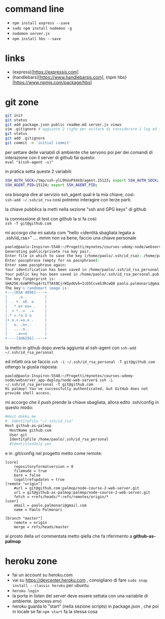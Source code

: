 # command line 
- `npm install express --save`  
- `sudo npm install nodemon -g`  
- `nodemon server.js`  
- `npm install hbs --save`

# links
- (express)[https://expressjs.com]
- (handlebars)[https://www.handlebarsjs.com], (npm hbs)[https://www.npmjs.com/package/hbs]


# git zone
```bash
git init
git status
git add package.json public readme.md server.js views
vim .gitignore # aggiunte 2 righe per evitare di considerare i log ed i moduli
git status
git add .gitignore
git commit -m 'initial commit'
```

per settare delle variabili di ambiente che servono poi per dei comandi di interazione con il server di github fai questo:  
```eval "$(ssh-agent -s)"```

in pratica setta queste 2 variabili:
```bash
SSH_AUTH_SOCK=/tmp/ssh-ylL9hUxPX4k0/agent.15123; export SSH_AUTH_SOCK;
SSH_AGENT_PID=15124; export SSH_AGENT_PID;
```

ora bisogna dire al servizio ssh_agent qual è la mia chiave, così:  
`ssh-add ~/.ssh/id_rsa` 
così potremo interagire con terze parti.

la chiave pubblica la metti nella sezione "ssh and GPG keys" di github 


la connessione di test con github la si fa così:  
`ssh -T git@github.com`  

mi accorgo che mi saluta com "hello <identità sbagliata legata a .ssh/id_rsa>" .... mmm non va bene, faccio una chiave personale   
```bash
paolo@paolo-Inspiron-5548:~/Progetti/mynotes/courses-udemy-node/webserver_app-deploy/node-web-server$ ssh-keygen -t rsa -b 4096 -C 'paolo.palmonari@gmail.com'
Generating public/private rsa key pair.
Enter file in which to save the key (/home/paolo/.ssh/id_rsa): /home/paolo/.ssh/id_rsa_personal
Enter passphrase (empty for no passphrase):
Enter same passphrase again:
Your identification has been saved in /home/paolo/.ssh/id_rsa_personal.
Your public key has been saved in /home/paolo/.ssh/id_rsa_personal.pub.
The key fingerprint is:
SHA256:6xWFM7nq4rtLTTAtNCjrWIpdUvb+IcD5CcvmS3RcwQ8 paolo.palmonari@gmail.com
The key's randomart image is:
+---[RSA 4096]----+
|     .o..        |
|  . +. oE. o     |
|   * o+ oo= .    |
|  + *..=  .=     |
|.* +.*o.S o      |
|+ o.+.=o.o .     |
|   o. .o+..      |
|   ....o..       |
|    .o==o        |
+----[SHA256]-----+
```  

la metto in github dopo averla aggiunta al ssh-agent con `ssh-add ~/.ssh/id_rsa_personal`

ed infatti ora se faccio `ssh -i ~/.ssh/id_rsa_personal -T git@github.com` ottengo la giusta risposta:   
```
paolo@paolo-Inspiron-5548:~/Progetti/mynotes/courses-udemy-node/webserver_app-deploy/node-web-server$ ssh -i ~/.ssh/id_rsa_personal -T git@github.com
Hi palmop! You've successfully authenticated, but GitHub does not provide shell access.
```

mi accorgo che il push prende la chiave sbagliata, allora edito .ssh/config in questo modo:
```bash
#Host dokku.me
#  IdentityFile "~/.ssh/id_rsa"
Host github-as-palmop
  HostName github.com
  User git
  IdentityFile /home/paolo/.ssh/id_rsa_personal
  #IdentitiesOnly yes
```

e in .git/config nel progetto metto come remote: 
```
[core]
	repositoryformatversion = 0
	filemode = true
	bare = false
    logallrefupdates = true
[remote "origin"]
    #url = git@github.com:palmop/node-course-2-web-server.git
    url = git@github-as-palmop:palmop/node-course-2-web-server.git
	fetch = +refs/heads/*:refs/remotes/origin/*
[user]
	email = paolo.palmonari@gmail.com
    name = Paolo Palmonari

[branch "master"]
	remote = origin
	merge = refs/heads/master
```
al prosto della url commentata metto qiella che fa riferimento a **github-as-palmop**

# heroku zone
- fai un account su heroku.com
- vai su https://devcenter.heroku.com , consigliano di fare `sudo snap install --classic heroku` per ubuntu.
- `heroku login`
- la porta in listen del server deve essere settata con una variabile di ambiente. (process.env)
- heroku guarda lo "start" (nella sezione scripts) in package.json , che poi in locale se fai `npm start` fa la stessa cosa
